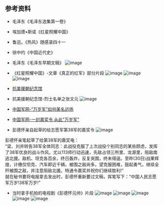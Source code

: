 ## 参考资料
- 毛泽东《毛泽东选集第一卷》    
- 埃加德•斯诺《红星照耀中国》
- 鲁迅，《热风》随感录四十一
- 徐中约《中国近代史》
- 毛泽东《毛泽东早期文稿》
![image](/storage/emulated/0/DCIM/Camera/IMG_20190422_231459.jpg)

- 《红星照耀中国》-文章《真正的红军》部分片段
![image](/storage/emulated/0/DCIM/Camera/IMG_20190423_133354.jpg)
![image](/storage/emulated/0/DCIM/Camera/IMG_20190423_133240.jpg)
![image](/storage/emulated/0/DCIM/Camera/IMG_20190423_133211.jpg)


- [抗美援朝纪念馆](http://www.kmycjng.com/lsmdcx.aspx?c=D39BF6B55B1AA80F)
- 抗美援朝纪念馆-烈士名单之张文元
 ![image](/storage/emulated/0/tencent/MicroMsg/WeiXin/mmexport1555939440155.jpg)

- [中国军网-“万岁军”如何美名远扬](http://www.81.cn/jsdj/2017-06/02/content_7626075.htm)
- [中国军网-一封嘉奖令,从此"万岁军"](http://www.81.cn/jsdj/2017-12/21/content_7878524.htm)

- 彭德怀亲自起草的给志愿军第38军的嘉奖令
![image](/storage/emulated/0/tencent/MicroMsg/WeiXin/mmexport1555943032440.jpg)
>   
彭德怀亲笔起草了给第38军的嘉奖电：  
“梁、刘并转告38军全体同志：此战役克服了上次战役个别同志的某些顾虑，发挥了38军优良的战斗作风，尤以113师行动迅速，先敌占领三所里、龙源里，阻敌南逃北援。敌机、坦克各百余，终日轰炸，反复突围，终未得逞。至昨(30日)战果辉煌，计缴仅坦克、汽车即近千辆，被围之敌尚多。望克服困难，鼓起勇气，继续全歼被围之敌，并注意阻敌北援。特通令嘉奖并祝你们继续胜利!”  
就在秘书要将电报拿去发出时，彭德怀重新要过文稿，挥笔写下：“中国人民志愿军万岁!38军万岁!”

- 当时拿手机拍的电视剧《彭德怀元帅》片段
![image](/storage/emulated/0/DCIM/Camera/IMG_20181222_022608.jpg)
![image](/storage/emulated/0/DCIM/Camera/IMG_20181222_022612.jpg)
![image](/storage/emulated/0/DCIM/Camera/IMG_20181222_025647.jpg)
![image](/storage/emulated/0/DCIM/Camera/IMG_20181222_025729.jpg)
![image](/storage/emulated/0/DCIM/Camera/IMG_20181222_025724.jpg)